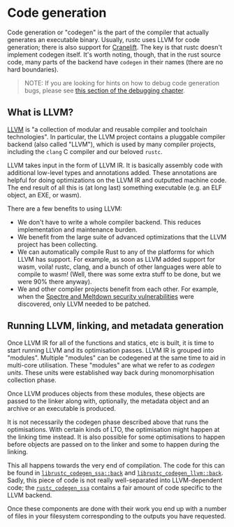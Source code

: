 # Code generation

Code generation or "codegen" is the part of the compiler that actually
generates an executable binary. Usually, rustc uses LLVM for code generation;
there is also support for [Cranelift]. The key is that rustc doesn't implement
codegen itself. It's worth noting, though, that in the rust source code, many
parts of the backend have `codegen` in their names (there are no hard
boundaries).

[Cranelift]: https://github.com/bytecodealliance/wasmtime/tree/master/cranelift

> NOTE: If you are looking for hints on how to debug code generation bugs,
> please see [this section of the debugging chapter][debugging].

[debugging]: ./debugging.md

## What is LLVM?

[LLVM](https://llvm.org) is "a collection of modular and reusable compiler and
toolchain technologies". In particular, the LLVM project contains a pluggable
compiler backend (also called "LLVM"), which is used by many compiler projects,
including the `clang` C compiler and our beloved `rustc`.

LLVM takes input in the form of LLVM IR. It is basically assembly code with
additional low-level types and annotations added. These annotations are helpful
for doing optimizations on the LLVM IR and outputted machine code. The end
result of all this is (at long last) something executable (e.g. an ELF object,
an EXE, or wasm).

There are a few benefits to using LLVM:

- We don't have to write a whole compiler backend. This reduces implementation
  and maintenance burden.
- We benefit from the large suite of advanced optimizations that the LLVM
  project has been collecting.
- We can automatically compile Rust to any of the platforms for which LLVM has
  support. For example, as soon as LLVM added support for wasm, voila! rustc,
  clang, and a bunch of other languages were able to compile to wasm! (Well,
  there was some extra stuff to be done, but we were 90% there anyway).
- We and other compiler projects benefit from each other. For example, when the
  [Spectre and Meltdown security vulnerabilities][spectre] were discovered,
  only LLVM needed to be patched.

[spectre]: https://meltdownattack.com/

## Running LLVM, linking, and metadata generation

Once LLVM IR for all of the functions and statics, etc is built, it is time to
start running LLVM and its optimisation passes. LLVM IR is grouped into
"modules". Multiple "modules" can be codegened at the same time to aid in
multi-core utilisation. These "modules" are what we refer to as _codegen
units_. These units were established way back during monomorphisation
collection phase.

Once LLVM produces objects from these modules, these objects are passed to the
linker along with, optionally, the metadata object and an archive or an
executable is produced.

It is not necessarily the codegen phase described above that runs the
optimisations. With certain kinds of LTO, the optimisation might happen at the
linking time instead. It is also possible for some optimisations to happen
before objects are passed on to the linker and some to happen during the
linking.

This all happens towards the very end of compilation. The code for this can be
found in [`librustc_codegen_ssa::back`][ssaback] and
[`librustc_codegen_llvm::back`][llvmback]. Sadly, this piece of code is not
really well-separated into LLVM-dependent code; the [`rustc_codegen_ssa`][ssa]
contains a fair amount of code specific to the LLVM backend.

Once these components are done with their work you end up with a number of
files in your filesystem corresponding to the outputs you have requested.

[ssa]: https://doc.rust-lang.org/nightly/nightly-rustc/rustc_codegen_ssa/index.html
[ssaback]: https://doc.rust-lang.org/nightly/nightly-rustc/rustc_codegen_ssa/back/index.html
[llvmback]: https://doc.rust-lang.org/nightly/nightly-rustc/rustc_codegen_llvm/back/index.html
